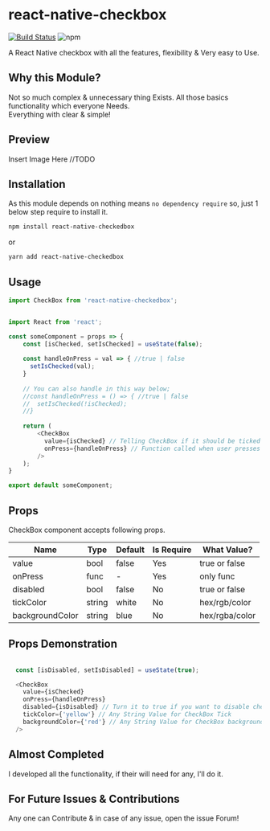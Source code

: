 # react-native-checkbox
[![Build Status](https://travis-ci.org/joemccann/dillinger.svg?branch=master)](https://travis-ci.org/joemccann/dillinger) ![npm](https://img.shields.io/npm/v/react-native-checkedbox) 

A React Native checkbox with all the features, flexibility & Very easy to Use.

## Why this Module? 

Not so much complex & unnecessary thing Exists. All those basics functionality which everyone Needs. <br>Everything with clear & simple!

## Preview

Insert Image Here //TODO


## Installation

As this module depends on nothing means `no dependency require` so, just 1 below step require to install it.

```sh
npm install react-native-checkedbox
```

or

```sh
yarn add react-native-checkedbox
```

## Usage

```js
import CheckBox from 'react-native-checkedbox';
```

```js

import React from 'react';

const someComponent = props => {
    const [isChecked, setIsChecked] = useState(false);
    
    const handleOnPress = val => { //true | false
      setIsChecked(val);
    }
    
    // You can also handle in this way below;
    //const handleOnPress = () => { //true | false
    //  setIsChecked(!isChecked);
    //}
    
    return (
        <CheckBox
          value={isChecked} // Telling CheckBox if it should be ticked or not!!!
          onPress={handleOnPress} // Function called when user presses CheckBox
        />
    );
}

export default someComponent;

```

## Props

CheckBox component accepts following props.

Name | Type| Default | Is Require | What Value?
--- | --- | --- | --- | ---
value | bool | false | Yes | true or false
onPress | func | - | Yes | only func
disabled | bool | false | No | true or false
tickColor | string | white | No | hex/rgb/color
backgroundColor | string | blue | No | hex/rgba/color 

## Props Demonstration

```js
    
  const [isDisabled, setIsDisabled] = useState(true);

  <CheckBox
    value={isChecked}
    onPress={handleOnPress}
    disabled={isDisabled} // Turn it to true if you want to disable checkBox.
    tickColor={'yellow'} // Any String Value for CheckBox Tick
    backgroundColor={'red'} // Any String Value for CheckBox background
  />

```

## Almost Completed

I developed all the functionality, if their will need for any, I'll do it.

## For Future Issues & Contributions

Any one can Contribute & in case of any issue, open the issue Forum!

